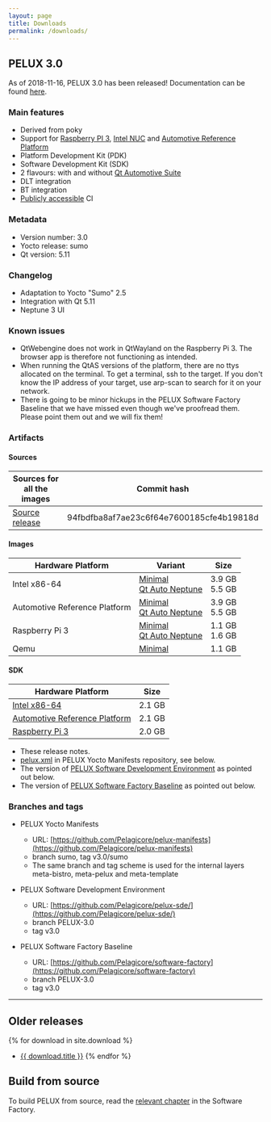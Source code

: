 ```yaml
---
layout: page
title: Downloads
permalink: /downloads/
---
```


## PELUX 3.0
As of 2018-11-16, PELUX 3.0 has been released! Documentation can be found
[here](//pelux.io/software-factory/PELUX-3.0/).

### Main features
 - Derived from poky
 - Support for [Raspberry PI 3](https://www.raspberrypi.org/products/raspberry-pi-3-model-b/), [Intel NUC](https://www.intel.com/content/www/us/en/products/boards-kits/nuc.html) and [Automotive Reference Platform](https://www.youtube.com/watch?v=XVF19cC98Xs)
 - Platform Development Kit (PDK)
 - Software Development Kit (SDK)
 - 2 flavours: with and without [Qt Automotive Suite](https://www1.qt.io/qt-automotive-suite/)
 - DLT integration
 - BT integration
 - [Publicly accessible](//pelux.io/jenkins/) CI

### Metadata
* Version number: 3.0
* Yocto release: sumo
* Qt version: 5.11

### Changelog
* Adaptation to Yocto "Sumo" 2.5
* Integration with Qt 5.11
* Neptune 3 UI

### Known issues
* QtWebengine does not work in QtWayland on the Raspberry Pi 3. The browser app
  is therefore not functioning as intended.
* When running the QtAS versions of the platform, there are no ttys allocated on
  the terminal. To get a terminal, ssh to the target. If you don't know the IP
  address of your target, use arp-scan to search for it on your network.
* There is going to be minor hickups in the PELUX Software Factory Baseline that
  we have missed even though we've proofread them. Please point them out and we
  will fix them!

### Artifacts

#### Sources

|Sources for all the images| Commit hash |
| ------------------------ | ----------- |
| [Source release](https://pelux.io/artifacts/pelux/3.0/sources/source-release/) | 94fbdfba8af7ae23c6f64e7600185cfe4b19818d |

#### Images

| Hardware Platform | Variant | Size |
| ----------------- | ------- | ---- |
| Intel x86-64      | [Minimal](https://pelux.io/artifacts/pelux/3.0/binaries/intel/core-image-pelux-minimal-dev-intel-corei7-64.wic) <br> [Qt Auto Neptune](https://pelux.io/artifacts/pelux/3.0/binaries/intel/core-image-pelux-qtauto-neptune-dev-intel-corei7-64.wic) | 3.9 GB <br> 5.5 GB |
| Automotive Reference Platform | [Minimal](https://pelux.io/artifacts/pelux/3.0/binaries/arp/core-image-pelux-minimal-dev-arp.wic) <br> [Qt Auto Neptune](https://pelux.io/artifacts/pelux/3.0/binaries/arp/core-image-pelux-qtauto-neptune-dev-arp.wic)  | 3.9 GB <br> 5.5 GB |
| Raspberry Pi 3    | [Minimal](https://pelux.io/artifacts/pelux/3.0/binaries/rpi3/core-image-pelux-minimal-dev-raspberrypi3-20181119145443.rootfs.rpi-sdimg) <br> [Qt Auto Neptune](https://pelux.io/artifacts/pelux/3.0/binaries/rpi3/core-image-pelux-qtauto-neptune-dev-raspberrypi3.rootfs.rpi-sdimg) | 1.1 GB <br> 1.6 GB |
| Qemu              | [Minimal](https://pelux.io/artifacts/pelux/3.0/binaries/qemu/core-image-pelux-minimal-dev-qemux86-64.rootfs.ext4) | 1.1 GB |

#### SDK

| Hardware Platform | Size |
| ----------------- | ---- |
| [Intel x86-64](https://pelux.io/artifacts/pelux/3.0/binaries/intel/pelux-glibc-x86_64-core-image-pelux-qtauto-neptune-dev-corei7-64-toolchain-3.0.sh) | 2.1 GB |
| [Automotive Reference Platform](https://pelux.io/artifacts/pelux/3.0/binaries/arp/pelux-glibc-x86_64-core-image-pelux-qtauto-neptune-dev-corei7-64-toolchain-3.0.sh) | 2.1 GB |
| [Raspberry Pi 3](https://pelux.io/artifacts/pelux/3.0/binaries/rpi3/pelux-glibc-x86_64-core-image-pelux-qtauto-neptune-dev-cortexa7hf-neon-vfpv4-toolchain-3.0.sh) | 2.0 GB |

* These release notes.
* [pelux.xml](https://github.com/Pelagicore/pelux-manifests/blob/v3.0/sumo/pelux.xml)
  in PELUX Yocto Manifests repository, see below.
* The version of [PELUX Software Development
  Environment](https://github.com/Pelagicore/pelux-sde/tree/v3.0) as pointed out below.
* The version of [PELUX Software Factory Baseline](//pelux.io/software-factory/PELUX-3.0/) as
  pointed out below.

### Branches and tags
* PELUX Yocto Manifests
    - URL: [https://github.com/Pelagicore/pelux-manifests](https://github.com/Pelagicore/pelux-manifests)
    - branch sumo, tag v3.0/sumo
    - The same branch and tag scheme is used for the internal layers
      meta-bistro, meta-pelux and meta-template

* PELUX Software Development Environment
    - URL: [https://github.com/Pelagicore/pelux-sde/](https://github.com/Pelagicore/pelux-sde/)
    - branch PELUX-3.0
    - tag v3.0

* PELUX Software Factory Baseline
    - URL: [https://github.com/Pelagicore/software-factory](https://github.com/Pelagicore/software-factory)
    - branch PELUX-3.0
    - tag v3.0

------------------------

## Older releases
{% for download in site.download %}
  - <a href="{{ download.url }}">{{ download.title }}</a>
{% endfor %}

## Build from source
To build PELUX from source, read the [relevant
chapter](//pelux.io/software-factory/PELUX-3.0/chapters/baseplatform/index.html) in
the Software Factory.
